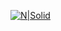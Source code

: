 [![N|Solid](https://github.com/suada-haji/Open-Weather-App/blob/master/screenshots/weather_app.png)](https://github.com/suada-haji/Open-Weather-App)
